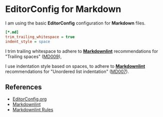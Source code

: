 # EditorConfig for Markdown

I am using the basic **EditorConfig** configuration for **Markdown** files.

```INI
[*.md]
trim_trailing_whitespace = true
indent_style = space
```

I trim trailing whitespace to adhere to [**Markdownlint**](https://github.com/markdownlint/markdownlint) recommendations for "Trailing spaces" ([MD009](https://github.com/markdownlint/markdownlint/blob/master/docs/RULES.md#md009---trailing-spaces)),

I use indentation style based on spaces, to adhere to [**Markdownlint**](https://github.com/markdownlint/markdownlint) recommendations for "Unordered list indentation" ([MD007](https://github.com/markdownlint/markdownlint/blob/master/docs/RULES.md#md007---unordered-list-indentation)).

## References

- [EditorConfig.org](https://editorconfig.org/)
- [Markdownlint](https://github.com/markdownlint/markdownlint)
- [Markdownlint Rules](https://github.com/markdownlint/markdownlint/blob/master/docs/RULES.md)
